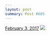 ```yaml
---
layout: post
summary: Post #605
---
```


<p>
  <time><a href="/605">February 3, 2017</a></time>
  <a href="/605"><img src="{{ site.assets_url }}/605-640.jpg" srcset="{{ site.assets_url }}/605-320.jpg 320w, {{ site.assets_url }}/605-640.jpg 640w, {{ site.assets_url }}/605-960.jpg 960w, {{ site.assets_url }}/605-1280.jpg 1280w" sizes="(min-width: 700px) 50vw, calc(100vw - 2rem)" /></a>
</p>
